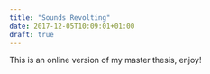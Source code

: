 ```yaml
---
title: "Sounds Revolting"
date: 2017-12-05T10:09:01+01:00
draft: true
---
```


This is an online version of my master thesis, enjoy!